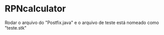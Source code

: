 # RPNcalculator

Rodar o arquivo do "Postfix.java" e o arquivo de teste está nomeado como "teste.stk"
